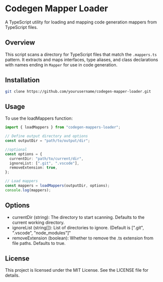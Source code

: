 # Codegen Mapper Loader

A TypeScript utility for loading and mapping code generation mappers from TypeScript files.

## Overview

This script scans a directory for TypeScript files that match the `.mappers.ts` pattern. It extracts and maps interfaces, type aliases, and class declarations with names ending in `Mapper` for use in code generation.

## Installation

```bash
git clone https://github.com/yourusername/codegen-mapper-loader.git
```

## Usage

To use the loadMappers function:

```typescript
import { loadMappers } from "codegen-mappers-loader";

// Define output directory and options
const outputDir = "path/to/output/dir";

//optional
const options = {
  currentDir: "path/to/current/dir",
  ignoreList: [".git", ".vscode"],
  removeExtension: true,
};

// Load mappers
const mappers = loadMappers(outputDir, options);
console.log(mappers);
```

## Options

- currentDir (string): The directory to start scanning. Defaults to the current working directory.
- ignoreList (string[]): List of directories to ignore. (Default is [".git", ".vscode", "node_modules"]"
- removeExtension (boolean): Whether to remove the .ts extension from file paths. Defaults to true.

## License

This project is licensed under the MIT License. See the LICENSE file for details.
